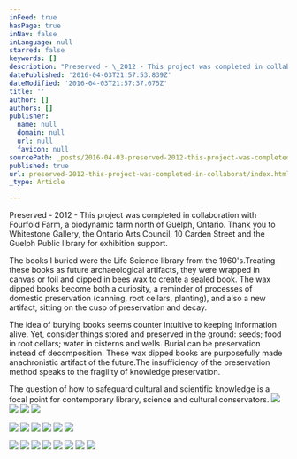 ```yaml
---
inFeed: true
hasPage: true
inNav: false
inLanguage: null
starred: false
keywords: []
description: "Preserved - \_2012 - This project was completed in collaboration with Fourfold Farm, a biodynamic farm north of Guelph, Ontario. Thank you to Whitestone Gallery, the Ontario Arts Council,\_10 Carden Street and the Guelph Public library for exhibition support."
datePublished: '2016-04-03T21:57:53.839Z'
dateModified: '2016-04-03T21:57:37.675Z'
title: ''
author: []
authors: []
publisher:
  name: null
  domain: null
  url: null
  favicon: null
sourcePath: _posts/2016-04-03-preserved-2012-this-project-was-completed-in-collaborat.md
published: true
url: preserved-2012-this-project-was-completed-in-collaborat/index.html
_type: Article

---
```

Preserved -  2012 - This project was completed in collaboration with Fourfold Farm, a biodynamic farm north of Guelph, Ontario. Thank you to Whitestone Gallery, the Ontario Arts Council, 10 Carden Street and the Guelph Public library for exhibition support.

The books I buried were the Life Science library from the 1960's.Treating these books as future archaeological artifacts, they were wrapped in canvas or foil and dipped in bees wax to create a sealed book. The wax dipped books become both a curiosity, a reminder of processes of domestic preservation (canning, root cellars, planting), and also a new artifact, sitting on the cusp of preservation and decay.

The idea of burying books seems counter intuitive to keeping information alive. Yet, consider things stored and preserved in the ground: seeds; food in root cellars; water in cisterns and wells. Burial can be preservation instead of decomposition. These wax dipped books are purposefully made anachronistic artifact of the future.The insufficiency of the preservation method speaks to the fragility of knowledge preservation. 

The question of how to safeguard cultural and scientific knowledge is a focal point for contemporary library, science and cultural conservators.
![](https://the-grid-user-content.s3-us-west-2.amazonaws.com/71dc3911-e379-4642-97a8-5c599129e23e.jpg)
![](https://the-grid-user-content.s3-us-west-2.amazonaws.com/b8889954-8962-416e-a1e3-f0ff8141c895.jpg)
![](https://the-grid-user-content.s3-us-west-2.amazonaws.com/a16559c1-cc1f-4958-bcaa-3821cbf58185.jpg)
![](https://the-grid-user-content.s3-us-west-2.amazonaws.com/d779d0ae-b06f-44d1-a776-93cacd974dc4.jpg)

  
![](https://the-grid-user-content.s3-us-west-2.amazonaws.com/def414c5-e41e-4213-897b-4d0710b4759d.jpg)
![](https://the-grid-user-content.s3-us-west-2.amazonaws.com/45cef818-85a7-4c43-b9ca-74f73576d7c9.jpg)
![](https://the-grid-user-content.s3-us-west-2.amazonaws.com/4d666ffd-62e9-494c-9d44-cd798bb7e9f4.jpg)
![](https://the-grid-user-content.s3-us-west-2.amazonaws.com/6a91f948-0e26-4f3c-85c1-5cd62f5355ea.jpg)
![](https://the-grid-user-content.s3-us-west-2.amazonaws.com/170d9563-3861-43e4-83ed-fb7d6bb1ba2b.jpg)
![](https://the-grid-user-content.s3-us-west-2.amazonaws.com/a2348c2a-b137-4e97-bb57-be84b266deaf.jpg)

  
![](https://the-grid-user-content.s3-us-west-2.amazonaws.com/7b6b685d-be0e-44d2-a8ad-2f30a9f8502d.jpg)
![](https://the-grid-user-content.s3-us-west-2.amazonaws.com/cbb496d6-d352-439f-9cfb-9e574397a2de.jpg)
![](https://the-grid-user-content.s3-us-west-2.amazonaws.com/cc72302e-4c66-4a0e-9bfd-86a7a6a29e5b.jpg)
![](https://the-grid-user-content.s3-us-west-2.amazonaws.com/97d0daf5-0fb4-424e-8124-4e6f7d19b34f.jpg)
![](https://the-grid-user-content.s3-us-west-2.amazonaws.com/e635658c-8323-42f6-9f2c-f379e2932c6a.jpg)
![](https://the-grid-user-content.s3-us-west-2.amazonaws.com/f6b80329-6d7f-473a-baf1-daacb74f4c51.jpg)
![](https://the-grid-user-content.s3-us-west-2.amazonaws.com/9c9ab349-89b0-4127-b2dc-97ee1620499b.jpg)
![](https://the-grid-user-content.s3-us-west-2.amazonaws.com/098a1c5a-2ac5-439f-93a2-8030ca1ad680.jpg)